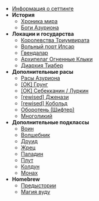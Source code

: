 - [Информация о сеттинге](/)
- **История**
  - [Хроника мира](/lore/timeline)
  - [Боги Азуриона](/lore/dieties)
- **Локации и государства**
  - [Королевства Триумвирата](/locations/triumvirat)
  - [Вольный порт Илсар](/locations/ilsar)
  - [Гвендалар](/locations/gwendalar)
  - [Архипелаг Огненные Клыки](/locations/fire-fangs)
  - [Диархия Тиабер](/locations/tiaber-diarchy)
- **Дополнительные расы**
  - [Расы Азуриона](/races/_main)
  - [[ОК] Грунг](/races/grung)
  - [[ОК] Себекканин / Луркин](/races/sebekkan)
  - [[rewised] Дженази](/races/genasi)
  - [[rewised] Кобольд](/races/kobold)
  - [Оборотень (Шифтер)](/races/shifter)
  - [Многоликий](/races/changeling)
- **Дополнительные подклассы**
  - [Воин](/classes/fighter)
  - [Волшебник](/classes/wizard)
  - [Друид](/classes/druid)
  - [Жрец](/classes/cleric)
  - [Паладин](/classes/paladin)
  - [Плут](/classes/rogue)
  - [Колдун](/classes/warlock)
  - [Монах](/classes/monk)
- **Homebrew**
  - [Предыстории](/homebrew/backstories)
  - [Магия вуду](/homebrew/woodoo)